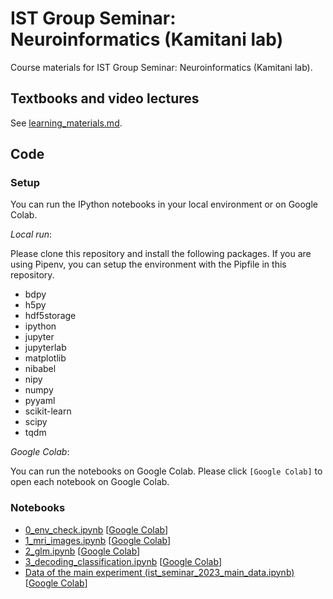 # IST Group Seminar: Neuroinformatics (Kamitani lab)

Course materials for IST Group Seminar: Neuroinformatics (Kamitani lab).

## Textbooks and video lectures

See [learning_materials.md](./learning_materials.md).

## Code

### Setup

You can run the IPython notebooks in your local environment or on Google Colab.

*Local run*:

Please clone this repository and install the following packages.
If you are using Pipenv, you can setup the environment with the Pipfile in this repository.

- bdpy
- h5py
- hdf5storage
- ipython
- jupyter
- jupyterlab
- matplotlib
- nibabel
- nipy
- numpy
- pyyaml
- scikit-learn
- scipy
- tqdm

*Google Colab*:

You can run the notebooks on Google Colab.
Please click `[Google Colab]` to open each notebook on Google Colab.

### Notebooks

- [0_env_check.ipynb](0_env_check.ipynb) \[[Google Colab](https://colab.research.google.com/github/KamitaniLab/ist-group-seminar-kamitani/blob/master/0_env_check.ipynb)\]
- [1_mri_images.ipynb](1_mri_images.ipynb) \[[Google Colab](https://colab.research.google.com/github/KamitaniLab/ist-group-seminar-kamitani/blob/master/1_mri_images.ipynb)\]
- [2_glm.ipynb](2_glm.ipynb) \[[Google Colab](https://colab.research.google.com/github/KamitaniLab/ist-group-seminar-kamitani/blob/master/2_glm.ipynb)\]
- [3_decoding_classification.ipynb](3_decoding_classification.ipynb) \[[Google Colab](https://colab.research.google.com/github/KamitaniLab/ist-group-seminar-kamitani/blob/master/3_decoding_classification.ipynb)\]
- [Data of the main experiment (ist_seminar_2023_main_data.ipynb)](ist_seminar_2023_main_data.ipynb) \[[Google Colab](https://colab.research.google.com/github/KamitaniLab/ist-group-seminar-kamitani/blob/master/ist_seminar_2023_main_data.ipynb)\]
